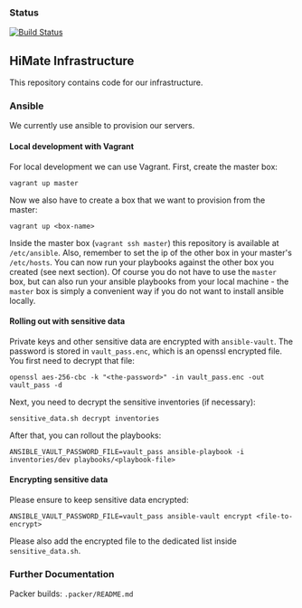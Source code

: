 ### Status
[![Build Status](https://api.travis-ci.org/himate/himate-infrastructure.svg?branch=master)](https://travis-ci.org/himate/himate-infrastructure)



## HiMate Infrastructure

This repository contains code for our infrastructure.

### Ansible

We currently use ansible to provision our servers.

#### Local development with Vagrant

For local development we can use Vagrant. First, create the master box:

```
vagrant up master
```

Now we also have to create a box that we want to provision from the master:

```
vagrant up <box-name>
```

Inside the master box (`vagrant ssh master`) this repository is available at `/etc/ansible`. 
Also, remember to set the ip of the other box in your master's `/etc/hosts`.
You can now run your playbooks against the other box you created (see next section). 
Of course you do not have to use the `master` box, but can also run your ansible playbooks from your local machine - the `master` box is simply a convenient way if you do not want to install ansible locally.

#### Rolling out with sensitive data

Private keys and other sensitive data are encrypted with `ansible-vault`. The password is stored in `vault_pass.enc`, which is an openssl encrypted file. You first need to decrypt that file:

```
openssl aes-256-cbc -k "<the-password>" -in vault_pass.enc -out vault_pass -d
```

Next, you need to decrypt the sensitive inventories (if necessary):

```
sensitive_data.sh decrypt inventories
```

After that, you can rollout the playbooks:

```
ANSIBLE_VAULT_PASSWORD_FILE=vault_pass ansible-playbook -i inventories/dev playbooks/<playbook-file>
```

#### Encrypting sensitive data

Please ensure to keep sensitive data encrypted:

```
ANSIBLE_VAULT_PASSWORD_FILE=vault_pass ansible-vault encrypt <file-to-encrypt>
```

Please also add the encrypted file to the dedicated list inside `sensitive_data.sh`.

### Further Documentation

Packer builds: `.packer/README.md` 
